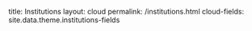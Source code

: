 title: Institutions
layout: cloud
permalink: /institutions.html
cloud-fields: site.data.theme.institutions-fields
